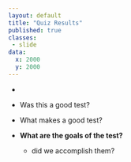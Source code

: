 ```yaml
---
layout: default
title: "Quiz Results"
published: true
classes:
 - slide
data:
  x: 2000
  y: 2000
---
```


  * &nbsp;

  * Was this a good test?

  * What makes a good test?

  * **What are the goals of the test?**
    - did we accomplish them?